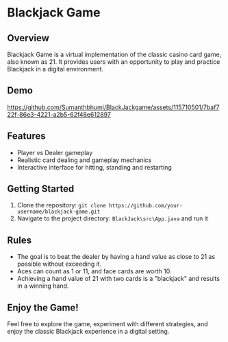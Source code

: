 # Blackjack Game

## Overview

Blackjack Game is a virtual implementation of the classic casino card game, also known as 21. It provides users with an opportunity to play and practice Blackjack in a digital environment.

## Demo

https://github.com/Sumanthbhumi/BlackJackgame/assets/115710501/7baf722f-86e3-4221-a2b5-62f48e612897

## Features 

- Player vs Dealer gameplay
- Realistic card dealing and gameplay mechanics
- Interactive interface for hitting, standing and restarting

## Getting Started

1. Clone the repository: `git clone https://github.com/your-username/blackjack-game.git`
2. Navigate to the project directory: `BlackJack\src\App.java` and run it


## Rules

- The goal is to beat the dealer by having a hand value as close to 21 as possible without exceeding it.
- Aces can count as 1 or 11, and face cards are worth 10.
- Achieving a hand value of 21 with two cards is a "blackjack" and results in a winning hand.

## Enjoy the Game!

Feel free to explore the game, experiment with different strategies, and enjoy the classic Blackjack experience in a digital setting.
